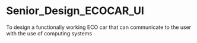 # Senior_Design_ECOCAR_UI
To design a functionally working ECO car that can communicate to the user with the use of computing systems
